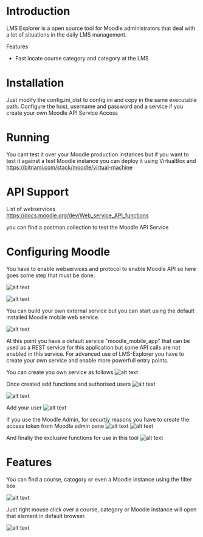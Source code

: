 # Introduction

LMS Explorer is a open source tool for Moodle administrators that deal with a lot of situations in the daily LMS management.

Features

- Fast locate course category and category at the LMS 

# Installation
Just modify the config.ini_dist to config.ini and copy in the same executable path. Configure the host, username and password and a service if you create your own Moodle API Service Access

# Running

You cant test it over your Moodle production instances but if you want to test it against a test Moodle instance you can deploy it using VirtualBox and https://bitnami.com/stack/moodle/virtual-machine

# API Support
List of webservices https://docs.moodle.org/dev/Web_service_API_functions

you can find a postman collection to test the Moodle API Service

# Configuring Moodle

You have to enable webservices and protocol to enable Moodle API so here goes some step that must be done:

![alt text](https://raw.githubusercontent.com/ildemartinez/LMS-Explorer/main/screenshots/enable_webservices.jpg)

![alt text](https://raw.githubusercontent.com/ildemartinez/LMS-Explorer/main/screenshots/enable_protocols.jpg)

You can build your own external service but you can start using the default installed Moodle mobile web service.

![alt text](https://raw.githubusercontent.com/ildemartinez/LMS-Explorer/main/screenshots/enable_moodle_mobile_app.jpg)

At this point you have a default service "moodle_mobile_app" that can be used as a REST service for this application but some API calls are not enabled in this service. For advanced use of LMS-Explorer you have to create your own service and enable more powerfull entry points.

You can create you own service as follows
![alt text](https://raw.githubusercontent.com/ildemartinez/LMS-Explorer/main/screenshots/create_external-service.JPG)

Once created add functions and authorised users
![alt text](https://raw.githubusercontent.com/ildemartinez/LMS-Explorer/main/screenshots/add_new_external_service.JPG)

![alt text](https://raw.githubusercontent.com/ildemartinez/LMS-Explorer/main/screenshots/configure-external-service.JPG)

Add your user
![alt text](https://raw.githubusercontent.com/ildemartinez/LMS-Explorer/main/screenshots/add_user.JPG)

If you use the Moodle Admin, for securtiy reasons you have to create the access token from Moodle admin pane
![alt text](https://raw.githubusercontent.com/ildemartinez/LMS-Explorer/main/screenshots/create_admin_token.JPG)
![alt text](https://raw.githubusercontent.com/ildemartinez/LMS-Explorer/main/screenshots/admin_token_created.JPG)

And finally the exclusive functions for use in this tool
![alt text](https://raw.githubusercontent.com/ildemartinez/LMS-Explorer/main/screenshots/add_functions_to_service.JPG)

# Features

You can find a course, catogory or even a Moodle instance using the filter box

![alt text](https://raw.githubusercontent.com/ildemartinez/LMS-Explorer/main/screenshots/find-course-category-moodle.jpg)

Just right mouse click over a course, category or Moodle instance will open that element in default browser.

![alt text](https://raw.githubusercontent.com/ildemartinez/LMS-Explorer/main/screenshots/locate_course_in_moodle.jpg)
